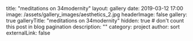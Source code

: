 title: "meditations on 34modernity"
layout: gallery
date: 2019-03-12 17:00
image: /assets/gallery_images/aesthetics_2.jpg
headerImage: false
gallery: true
galleryTitle: "meditations on 34modernity"
hidden: true # don't count this post in blog pagination
description: ""
category: project
author: sort
externalLink: false
